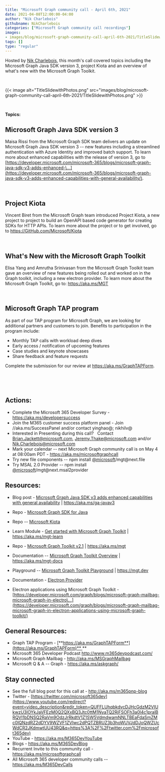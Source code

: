 ```yaml
---
title: "Microsoft Graph community call - April 6th, 2021"
date: 2021-04-08T12:00:00-04:00
author: "Nik Charlebois"
githubname: NikCharlebois
categories: ["Microsoft Graph community call recordings"]
images:
- images/blog/microsoft-graph-community-call-april-6th-2021/TitleSlidewithPhotos.png
tags: []
type: "regular"
---
```

Hosted by [Nik Charlebois](https://twitter.com/NikCharlebois), this
month's call covered topics including the Microsoft Graph Java SDK
version 3, project Kiota and an overview of what's new with the
Microsoft Graph Toolkit.

 

{{< image alt="TitleSlidewithPhotos.png" src="images/blog/microsoft-graph-community-call-april-6th-2021/TitleSlidewithPhotos.png" >}}

 

**Topics:**

## Microsoft Graph Java SDK version 3 

Maisa Rissi from the Microsoft Graph SDK team delivers an update on
Microsoft Graph Java SDK version 3 -- new features including a
streamlined authentication with Azure Identity and improved batch
support. To learn more about enhanced capabilities with the release of
version 3, go to
[https://developer.microsoft.com/microsoft-365/blogs/microsoft-graph-java-sdk-v3-adds-enhanced-\...](https://developer.microsoft.com/microsoft-365/blogs/microsoft-graph-java-sdk-v3-adds-enhanced-capabilities-with-general-availability/).

 

## Project Kiota

Vincent Biret from the Microsoft Graph team introduced Project Kiota, a
new project to project to build an OpenAPI based code generator for
creating SDKs for HTTP APIs. To learn more about the project or to get
involved, go to <https://GitHub.com/Microsoft/Kiota>

 

## What's New with the Microsoft Graph Toolkit

Elisa Yang and Amrutha Srinivasan from the Microsoft Graph Toolkit team
gave an overview of new features being rolled out and worked on in the
Graph toolkit, including a new electron provider. To learn more about
the Microsoft Graph Toolkit, go to: <https://aka.ms/MGT>

 

## Microsoft Graph TAP program

As part of our TAP program for Microsoft Graph, we are looking for
additional partners and customers to join. Benefits to participation in
the program include: 

-   Monthly TAP calls with workload deep dives 
-   Early access / notification of upcoming features 
-   Case studies and keynote showcases 
-   Share feedback and feature requests 

Complete the submission for our review
at <https://aka.ms/GraphTAPForm>.  

 



 

## Actions:

-   Complete the Microsoft 365 Developer Survey -
    <https://aka.ms/developersuccess>  
-   Join the M365 customer success platform panel - Join
    //aka.ms/SuccessPanel and/or contact yinghao@; nikhilv@
-   Interested in Presenting during this call?   Contact
    <Brian.Jackett@microsoft.com>, <Jeremy.Thake@microsoft.com> and/or
    <Nik.Charlebois@microsoft.com>
-   Mark your calendar -- next Microsoft Graph community call is on May
    4 at 08:00am PDT - <https://aka.ms/microsoftgraphcall> 
-   Try new file components -- npm install
    [\@microsoft](https://techcommunity.microsoft.com/t5/user/viewprofilepage/user-id/41501)/mgt\@next.file
-   Try MSAL 2.0 Provider -- npm install
    [\@microsoft](https://techcommunity.microsoft.com/t5/user/viewprofilepage/user-id/41501)/mgt\@next.msal2provider


## Resources:

-   Blog post - [Microsoft Graph Java SDK v3 adds enhanced capabilities
    with general
    availability](https://developer.microsoft.com/microsoft-365/blogs/microsoft-graph-java-sdk-v3-adds-enhanced-capabilities-with-general-availability/)
    | <https://aka.ms/ga-javav3> 

-   Repo - [Microsoft Graph SDK for
    Java](https://github.com/microsoftgraph/msgraph-sdk-java)

-   Repo -- [Microsoft Kiota](https://github.com/microsoft/kiota) 

-   Learn Module - [Get started with Microsoft Graph
    Toolkit](https://docs.microsoft.com/learn/modules/msgraph-toolkit-intro/)
    | <https://aka.ms/mgt-learn>

-   Repo - [Microsoft Graph Toolkit
    v2.1](https://github.com/microsoftgraph/microsoft-graph-toolkit) |
    <https://aka.ms/mgt>  

-   Documentation -- [Microsoft Graph Toolkit
    Overview](https://docs.microsoft.com/graph/toolkit/overview)
    | <https://aka.ms/mgt-docs>

-   Playground -- [Microsoft Graph Toolkit
    Playground](https://mgt.dev/?path=/story/components-mgt-agenda--simple)
    | <https://mgt.dev>

-   Documentation - [Electron
    Provider](https://docs.microsoft.com/graph/toolkit/providers/electron) 

-   Electron applications using Microsoft Graph Toolkit -
    [https://developer.microsoft.com/graph/blogs/microsoft-graph-mailbag-microsoft-graph-in-electro\...](https://developer.microsoft.com/graph/blogs/microsoft-graph-mailbag-microsoft-graph-in-electron-applications-using-microsoft-graph-toolkit/)

## General Resources:

-   Graph TAP Program -
    [**https://aka.ms/GraphTAPForm**](https://aka.ms/GraphTAPForm)** **
-   Microsoft 365 Developer Podcast <http://www.m365devpodcast.com/>
-   Microsoft Graph Mailbag - <http://aka.ms/MSGraphMailbag>
-   Microsoft Q & A -- Graph - <https://aka.ms/askgraph/>

## Stay connected

-   See the full blog post for this call at -
    <http://aka.ms/m365pnp-blog>
-   Twitter -
    [https://twitter.com/microsoft365dev](https://www.youtube.com/redirect?event=video_description&redir_token=QUFFLUhqbkdvcDJHcGdzM2VIUkwzU3lOYkJaVFEzM0Q2QXxBQ3Jtc0ttM1NyaTQ2RjFSOFh3a0l4c1pralBRQVI1bDNSQ2RaVm9OdzJrRkdtV1Z1SW5VdmdwamNNLTBEaFdaSmZMc0lQNzdRZ2dDYV9WZVF1ZVIwc2dPQTZBRUZ3b3hoWUVJdDJoQWZUcWdCR2JKdmwtUU43RQ&q=https%3A%2F%2Ftwitter.com%2Fmicrosoft365dev)​
-   YouTube - <https://aka.ms/M365DevYouTube>​
-   Blogs - <https://aka.ms/M365DevBlog>
-   Recurrent Invite to this community call -
    <https://aka.ms/microsoftgraphcall> 
-   All Microsoft 365 developer community calls --
    <https://aka.ms/M365DevCalls>
